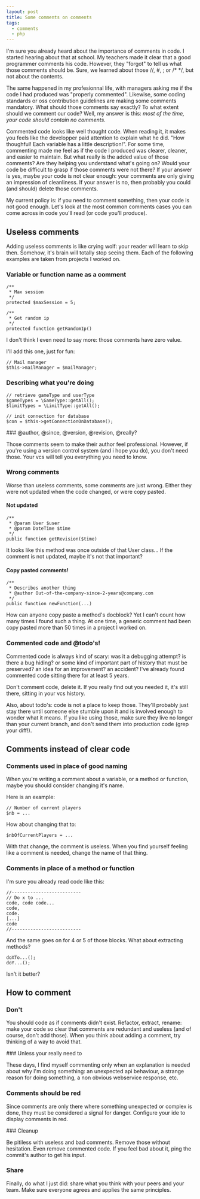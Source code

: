 ```yaml
---
layout: post
title: Some comments on comments
tags:
  - comments
  - php
---
```


I'm sure you already heard about the importance of comments in code. I started hearing about that at school. My teachers made it clear that a good programmer comments his code. However, they "forgot" to tell us what those comments should be. Sure, we learned about those //, #, ; or /* \*/, but not about the contents.

The same happened in my profesionnal life, with managers asking me if the code I had produced was "properly commented". Likewise, some coding standards or oss contribution guidelines are making some comments mandatory. What should those comments say exactly? To what extent should we comment our code? Well, my answer is this: *most of the time, your code should contain no comments*.

Commented code looks like well thought code. When reading it, it makes you feels like the developper paid attention to explain what he did. "How thoughful! Each variable has a little description!". For some time, commenting made me feel as if the code I produced was clearer, cleaner, and easier to maintain. But what really is the added value of those comments? Are they helping you understand what's going on? Would your code be difficult to grasp if those comments were not there? If your answer is yes, maybe your code is not clear enough: your comments are only giving an impression of cleanliness. If your answer is no, then probably you could (and should) delete those comments.

My current policy is: if you need to comment something, then your code is not good enough. Let's look at the most common comments cases you can come across in code you'll read (or code you'll produce).

## Useless comments

Adding useless comments is like crying wolf: your reader will learn to skip then. Somehow, it's brain will totally stop seeing them. Each of the following examples are taken from projects I worked on.

### Variable or function name as a comment

    /**
     * Max session
     */
    protected $maxSession = 5;

    /**
     * Get random ip
     */
    protected function getRandomIp()

I don't think I even need to say more: those comments have zero value.

I'll add this one, just for fun:

    // Mail manager
    $this->mailManager = $mailManager;


### Describing what you're doing

    // retrieve gameType and userType
    $gameTypes = \GameType::getAll();
    $limitTypes = \LimitType::getAll();

    // init connection for database
    $con = $this->getConnectionOnDatabase();

### @author, @since, @version, @revision, @really?

Those comments seem to make their author feel professional. However, if you're using a version control system (and i hope you do), you don't need those. Your vcs will tell you everything you need to know.

### Wrong comments

Worse than useless comments, some comments are just wrong. Either they were not updated when the code changed, or were copy pasted.

#### Not updated

    /**
     * @param User $user
     * @param DateTime $time
     */
    public function getRevision($time)

It looks like this method was once outside of that User class...
If the comment is not updated, maybe it's not that important?

#### Copy pasted comments!

    /**
     * Describes another thing
     * @author Out-of-the-company-since-2-years@company.com
     */
    public function newFunction(...)

How can anyone copy paste a method's docblock? Yet I can't count how many times I found such a thing. At one time, a generic comment had been copy pasted more than 50 times in a project I worked on.

### Commented code and @todo's!

Commented code is always kind of scary: was it a debugging attempt? is there a bug hiding? or some kind of important part of history that must be preserved? an idea for an improvement? an accident? I've already found commented code sitting there for at least 5 years.

Don't comment code, delete it. If you really find out you needed it, it's still there, sitting in your vcs history.

Also, about todo's: code is not a place to keep those. They'll probably just stay there until someone else stumble upon it and is involved enough to wonder what it means. If you like using those, make sure they live no longer than your current branch, and don't send them into production code (grep your diff!).

## Comments instead of clear code

### Comments used in place of good naming

When you're writing a comment about a variable, or a method or function, maybe you should consider changing it's name.

Here is an example:

    // Number of current players
    $nb = ...

How about changing that to:

    $nbOfCurrentPlayers = ...

With that change, the comment is useless. When you find yourself feeling like a comment is needed, change the name of that thing.

### Comments in place of a method or function

I'm sure you already read code like this: 

    //--------------------------
    // Do x to ...
    code, code code...
    code,
    code.
    [...]
    code
    //--------------------------

And the same goes on for 4 or 5 of those blocks. What about extracting methods?

    doXTo...();
    doY...();

Isn't it better?

## How to comment

### Don't

You should code as if comments didn't exist. Refactor, extract, rename: make your code so clear that comments are redundant and useless (and of course, don't add those). When you think about adding a comment, try thinking of a way to avoid that.

### Unless your really need to

These days, I find myself commenting only when an explanation is needed about why I'm doing something: an unexpected api behaviour, a strange reason for doing something, a non obvious webservice response, etc.

### Comments should be red

Since comments are only there where something unexpected or complex is done, they must be considered a signal for danger. Configure your ide to display comments in red.

### Cleanup

Be pitiless with useless and bad comments. Remove those without hesitation. Even remove commented code. If you feel bad about it, ping the commit's author to get his input.

### Share

Finally, do what I just did: share what you think with your peers and your team. Make sure everyone agrees and applies the same principles.
